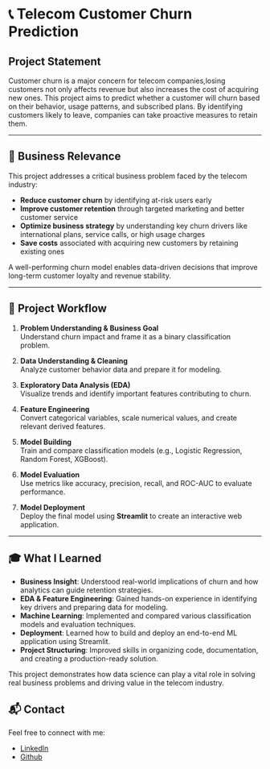 # 📞 Telecom Customer Churn Prediction 

## Project Statement

Customer churn is a major concern for telecom companies,losing customers not only affects revenue but also increases the cost of acquiring new ones. This project aims to predict whether a customer will churn based on their behavior, usage patterns, and subscribed plans. By identifying customers likely to leave, companies can take proactive measures to retain them.

---

## 💼 Business Relevance

This project addresses a critical business problem faced by the telecom industry:

- **Reduce customer churn** by identifying at-risk users early
- **Improve customer retention** through targeted marketing and better customer service
- **Optimize business strategy** by understanding key churn drivers like international plans, service calls, or high usage charges
- **Save costs** associated with acquiring new customers by retaining existing ones

A well-performing churn model enables data-driven decisions that improve long-term customer loyalty and revenue stability.

---

## 🔄 Project Workflow

1. **Problem Understanding & Business Goal**  
   Understand churn impact and frame it as a binary classification problem.

2. **Data Understanding & Cleaning**  
   Analyze customer behavior data and prepare it for modeling.

3. **Exploratory Data Analysis (EDA)**  
   Visualize trends and identify important features contributing to churn.

4. **Feature Engineering**  
   Convert categorical variables, scale numerical values, and create relevant derived features.

5. **Model Building**  
   Train and compare classification models (e.g., Logistic Regression, Random Forest, XGBoost).

6. **Model Evaluation**  
   Use metrics like accuracy, precision, recall, and ROC-AUC to evaluate performance.

7. **Model Deployment**  
   Deploy the final model using **Streamlit** to create an interactive web application.

---

## 🎓 What I Learned

- **Business Insight**: Understood real-world implications of churn and how analytics can guide retention strategies.
- **EDA & Feature Engineering**: Gained hands-on experience in identifying key drivers and preparing data for modeling.
- **Machine Learning**: Implemented and compared various classification models and evaluation techniques.
- **Deployment**: Learned how to build and deploy an end-to-end ML application using Streamlit.
- **Project Structuring**: Improved skills in organizing code, documentation, and creating a production-ready solution.


This project demonstrates how data science can play a vital role in solving real business problems and driving value in the telecom industry.


## 📬 Contact
Feel free to connect with me:
- [LinkedIn](https://linkedin.com/in/nagashree-hegde)
- [Github](github.com/NagashreeHegde)
